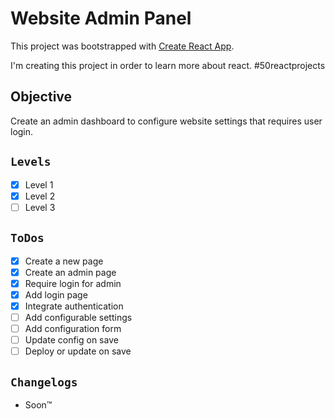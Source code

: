 # Website Admin Panel

This project was bootstrapped with [Create React App](https://github.com/facebook/create-react-app).

I'm creating this project in order to learn more about react. #50reactprojects

## Objective

Create an admin dashboard to configure website settings that requires user login.

## `Levels`

- [x] Level 1
- [x] Level 2
- [ ] Level 3

## `ToDos`

- [x] Create a new page
- [x] Create an admin page
- [x] Require login for admin
- [x] Add login page
- [x] Integrate authentication
- [ ] Add configurable settings
- [ ] Add configuration form
- [ ] Update config on save
- [ ] Deploy or update on save

## `Changelogs`

- Soon™️
